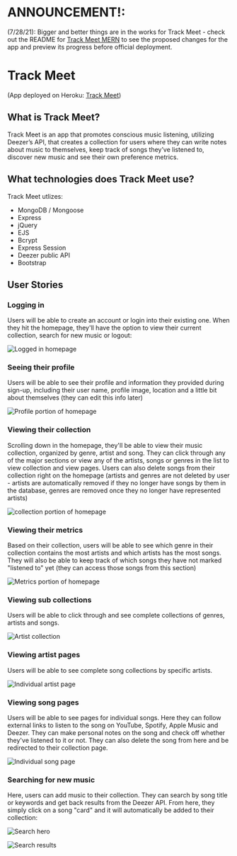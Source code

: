 # ANNOUNCEMENT!:

(7/28/21): Bigger and better things are in the works for Track Meet - check out the README for [Track Meet MERN](https://github.com/danlehner/trackmeet-mern) to see the proposed changes for the app and preview its progress before official deployment.

# Track Meet

(App deployed on Heroku: [Track Meet](https://dl-track-meet.herokuapp.com/))

## What is Track Meet? 

Track Meet is an app that promotes conscious music listening, utilizing Deezer’s API, that creates a collection for users where they can write notes about music to themselves, keep track of songs they’ve listened to, discover new music and see their own preference metrics. 

## What technologies does Track Meet use? 

Track Meet utlizes: 

* MongoDB / Mongoose
* Express
* jQuery
* EJS
* Bcrypt
* Express Session
* Deezer public API 
* Bootstrap 

## User Stories

### Logging in 

Users will be able to create an account or login into their existing one. When they hit the homepage, they'll have the option to view their current collection, search for new music or logout: 

![Logged in homepage](/readme-images/logged-in-home.png)

### Seeing their profile

Users will be able to see their profile and information they provided during sign-up, including their user name, profile image, location and a little bit about themselves (they can edit this info later) 

![Profile portion of homepage](/readme-images/profile-top.png)

### Viewing their collection

Scrolling down in the homepage, they'll be able to view their music collection, organized by genre, artist and song. They can click through any of the major sections or view any of the artists, songs or genres in the list to view collection and view pages. Users can also delete songs from their collection right on the homepage (artists and genres are not deleted by user - artists are automatically removed if they no longer have songs by them in the database, genres are removed once they no longer have represented artists) 

![collection portion of homepage](/readme-images/home-collection.png)

### Viewing their metrics

Based on their collection, users will be able to see which genre in their collection contains the most artists and which artists has the most songs. They will also be able to keep track of which songs they have not marked "listened to" yet (they can access those songs from this section)

![Metrics portion of homepage](/readme-images/metrics.png)

### Viewing sub collections

Users will be able to click through and see complete collections of genres, artists and songs. 

![Artist collection](/readme-images/artist-collection-page.png)

### Viewing artist pages

Users will be able to see complete song collections by specific artists. 

![Individual artist page](/readme-images/artist-page.png)

### Viewing song pages

Users will be able to see pages for individual songs. Here they can follow external links to listen to the song on YouTube, Spotify, Apple Music and Deezer. They can make personal notes on the song and check off whether they've listened to it or not. They can also delete the song from here and be redirected to their collection page. 

![Individual song page](/readme-images/song-page.png)

### Searching for new music

Here, users can add music to their collection. They can search by song title or keywords and get back results from the Deezer API. From here, they simply click on a song "card" and it will automatically be added to their collection:  

![Search hero](/readme-images/search-hero.png)

![Search results](/readme-images/search-results.png)



